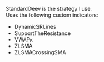 StandardDeev is the strategy I use.  
Uses the following custom indicators:
- DynamicSRLines
- SupportTheResistance
- VWAPx
- ZLSMA
- ZLSMACrossingSMA
